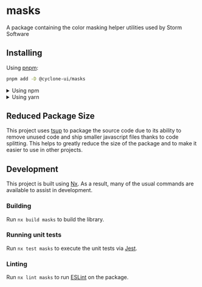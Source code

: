 <!-- START header -->
<!-- END header -->

# masks

A package containing the color masking helper utilities used by Storm Software

<!-- START doctoc -->
<!-- END doctoc -->

## Installing

Using [pnpm](http://pnpm.io):

```bash
pnpm add -D @cyclone-ui/masks
```

<details>
  <summary>Using npm</summary>

```bash
npm install -D @cyclone-ui/masks
```

</details>

<details>
  <summary>Using yarn</summary>

```bash
yarn add -D @cyclone-ui/masks
```

</details>

## Reduced Package Size

This project uses [tsup](https://tsup.egoist.dev/) to package the source code due to its ability to remove unused code and ship smaller javascript files thanks to code splitting. This helps to greatly reduce the size of the package and to make it easier to use in other projects.

## Development

This project is built using [Nx](https://nx.dev). As a result, many of the usual commands are available to assist in development.

### Building

Run `nx build masks` to build the library.

### Running unit tests

Run `nx test masks` to execute the unit tests via [Jest](https://jestjs.io).

### Linting

Run `nx lint masks` to run [ESLint](https://eslint.org/) on the package.

<!-- START footer -->
<!-- END footer -->
